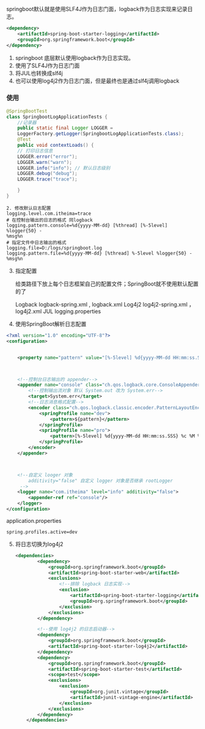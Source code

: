 springboot默认就是使用SLF4J作为日志门面，logback作为日志实现来记录日志。

```xml
<dependency>
	<artifactId>spring-boot-starter-logging</artifactId>
	<groupId>org.springframework.boot</groupId>
</dependency>
```

1. springboot 底层默认使用logback作为日志实现。
2. 使用了SLF4J作为日志门面
3. 将JUL也转换成slf4j
4. 也可以使用log4j2作为日志门面，但是最终也是通过slf4j调用logback

### 使用

```java
@SpringBootTest
class SpringbootLogApplicationTests {
    //记录器
    public static final Logger LOGGER =
    LoggerFactory.getLogger(SpringbootLogApplicationTests.class);
    @Test
    public void contextLoads() {
    // 打印日志信息
    LOGGER.error("error");
    LOGGER.warn("warn");
    LOGGER.info("info"); // 默认日志级别
    LOGGER.debug("debug");
    LOGGER.trace("trace");

    }
}
```

    2. 修改默认日志配置
    logging.level.com.itheima=trace
    # 在控制台输出的日志的格式 同logback
    logging.pattern.console=%d{yyyy-MM-dd} [%thread] [%-5level] %logger{50} -
    %msg%n
    # 指定文件中日志输出的格式
    logging.file=D:/logs/springboot.log
    logging.pattern.file=%d{yyyy-MM-dd} [%thread] %-5level %logger{50} - %msg%n

3. 指定配置

   给类路径下放上每个日志框架自己的配置文件；SpringBoot就不使用默认配置的了

   Logback logback-spring.xml , logback.xml
   Log4j2 log4j2-spring.xml ， log4j2.xml
   JUL logging.properties

4. 使用SpringBoot解析日志配置

```xml
<?xml version="1.0" encoding="UTF-8"?>
<configuration>


    <property name="pattern" value="[%-5level] %d{yyyy-MM-dd HH:mm:ss.SSS} %c %M %L [%thread] -------- %m %n"></property>



    <!--控制台日志输出的 appender-->
    <appender name="console" class="ch.qos.logback.core.ConsoleAppender">
        <!--控制输出流对象 默认 System.out 改为 System.err-->
        <target>System.err</target>
        <!--日志消息格式配置-->
        <encoder class="ch.qos.logback.classic.encoder.PatternLayoutEncoder">
            <springProfile name="dev">
                <pattern>${pattern}</pattern>
            </springProfile>
            <springProfile name="pro">
                <pattern>[%-5level] %d{yyyy-MM-dd HH:mm:ss.SSS} %c %M %L [%thread] xxxxxxxx %m %n</pattern>
            </springProfile>
        </encoder>
    </appender>



    <!--自定义 looger 对象
        additivity="false" 自定义 logger 对象是否继承 rootLogger
     -->
    <logger name="com.itheima" level="info" additivity="false">
        <appender-ref ref="console"/>
    </logger>
</configuration>
```

application.properties

```
spring.profiles.active=dev
```

5. 将日志切换为log4j2

   ```xml
   <dependencies>
           <dependency>
               <groupId>org.springframework.boot</groupId>
               <artifactId>spring-boot-starter-web</artifactId>
               <exclusions>
                   <!--排除 logback 日志实现-->
                   <exclusion>
                       <artifactId>spring-boot-starter-logging</artifactId>
                       <groupId>org.springframework.boot</groupId>
                   </exclusion>
               </exclusions>
           </dependency>
   
           <!--使用 log4j2 的日志启动器-->
           <dependency>
               <groupId>org.springframework.boot</groupId>
               <artifactId>spring-boot-starter-log4j2</artifactId>
           </dependency>
           <dependency>
               <groupId>org.springframework.boot</groupId>
               <artifactId>spring-boot-starter-test</artifactId>
               <scope>test</scope>
               <exclusions>
                   <exclusion>
                       <groupId>org.junit.vintage</groupId>
                       <artifactId>junit-vintage-engine</artifactId>
                   </exclusion>
               </exclusions>
           </dependency>
       </dependencies>
   ```

   
